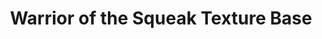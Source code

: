 ---
layout: default
title:  "Warrior of the Squeak Texture Base"
categories: creations
permalink: /:categories/:title
is_page: false
target_link: https://mars.squirrel.pub/product/squeak
---
